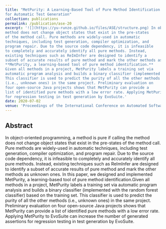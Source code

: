 ```yaml
---
title: "MetPurity: A Learning-Based Tool of Pure Method Identification
for Automatic Test Generation"
collection: publications
permalink: /publication/ase-20
excerpt: '![](https://yu-runze.github.io/files/ASE/structure.png) In object-oriented programming, a method is pure if calling the
method does not change object states that exist in the pre-states
of the method call. Pure methods are widely-used in automatic
techniques, including test generation, compiler optimization, and
program repair. Due to the source code dependency, it is infeasible
to completely and accurately identify all pure methods. Instead,
existing techniques such as ReImInfer are designed to identify a
subset of accurate results of pure method and mark the other methods as unknown ones. In this paper, we designed and implemented
**MetPurity, a learning-based tool of pure method identification.**
Given all methods in a project, MetPurity labels a training set via
automatic program analysis and builds a binary classifier (implemented with the random forest classifier) based on the training set.
This classifier is used to predict the purity of all the other methods
(i.e., unknown ones) in the same project. Preliminary evaluation on
four open-source Java projects shows that MetPurity can provide a
list of identified pure methods with a low error rate. Applying MetPurity to EvoSuite can increase the number of generated assertions
for regression testing in test generation by EvoSuite.'
date: 2020-07-02
venue: 'Proceedings of the International Conference on Automated Software Engineering (ASE 2020)'
---
```


## Abstract
In object-oriented programming, a method is pure if calling the
method does not change object states that exist in the pre-states
of the method call. Pure methods are widely-used in automatic
techniques, including test generation, compiler optimization, and
program repair. Due to the source code dependency, it is infeasible
to completely and accurately identify all pure methods. Instead,
existing techniques such as ReImInfer are designed to identify a
subset of accurate results of pure method and mark the other methods as unknown ones. In this paper, we designed and implemented MetPurity, a learning-based tool of pure method identification.Given all methods in a project, MetPurity labels a training set via
automatic program analysis and builds a binary classifier (implemented with the random forest classifier) based on the training set.
This classifier is used to predict the purity of all the other methods
(i.e., unknown ones) in the same project. Preliminary evaluation on
four open-source Java projects shows that MetPurity can provide a
list of identified pure methods with a low error rate. Applying MetPurity to EvoSuite can increase the number of generated assertions
for regression testing in test generation by EvoSuite.